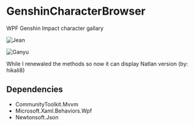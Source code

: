 # GenshinCharacterBrowser

 WPF Genshin Impact character gallary

![Jean](demo/jean.jpg)

![Ganyu](demo/ganyu.jpg)

While I renewaled the methods so now it can display Natlan version (by: hikali8)

## Dependencies

* CommunityToolkit.Mvvm
* Microsoft.Xaml.Behaviors.Wpf
* Newtonsoft.Json
